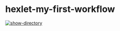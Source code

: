 # hexlet-my-first-workflow

[![show-directory](https://github.com/rustam-1108d/hexlet-my-first-workflow/actions/workflows/say-hello.yml/badge.svg)](https://github.com/rustam-1108d/hexlet-my-first-workflow/actions/workflows/say-hello.yml)